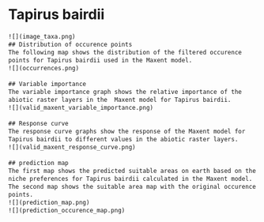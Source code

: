 # Tapirus bairdii 
    ![](image_taxa.png) 
    ## Distribution of occurence points 
    The following map shows the distribution of the filtered occurence points for Tapirus bairdii used in the Maxent model. 
    ![](occurrences.png)
    
    ## Variable importance 
    The variable importance graph shows the relative importance of the abiotic raster layers in the  Maxent model for Tapirus bairdii. 
    ![](valid_maxent_variable_importance.png)
    
    ## Response curve 
    The response curve graphs show the response of the Maxent model for Tapirus bairdii to different values in the abiotic raster layers. 
    ![](valid_maxent_response_curve.png)
    
    ## prediction map 
    The first map shows the predicted suitable areas on earth based on the niche preferences for Tapirus bairdii calculated in the Maxent model. The second map shows the suitable area map with the original occurence points. 
    ![](prediction_map.png)
    ![](prediction_occurence_map.png)
    
